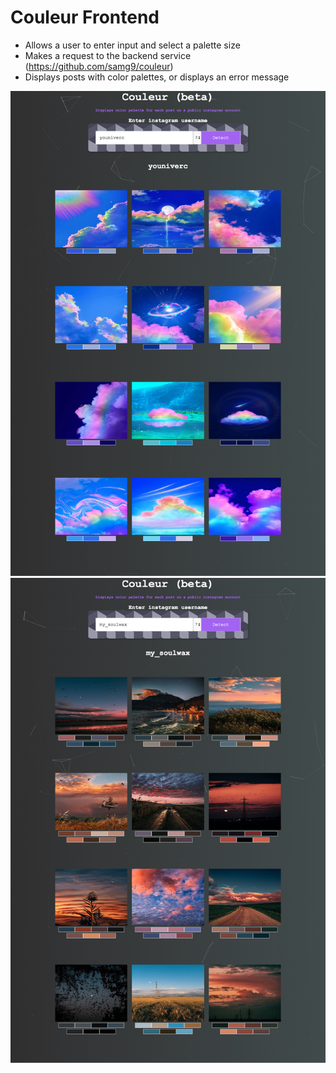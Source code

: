 # Couleur Frontend
- Allows a user to enter input and select a palette size
- Makes a request to the backend service (https://github.com/samg9/couleur)
- Displays posts with color palettes, or displays an error message

![alt text](screenshots/img0.png "Screenshot Uno")
![alt text](screenshots/img1.png "Screenshot Dos")
